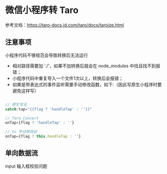 # 微信小程序转 Taro

参考文档：https://taro-docs.jd.com/taro/docs/taroize.html


## 注意事项

小程序代码不够规范会导致转换后无法运行

* 相对路径需要加 './'，如果不加转换后就会在 node_modules 中找且找不到报错；
* 小程序代码中重复导入一个文件1次以上，转换后会报错；
* 如果是带表达式的事件监听需要手动修改函数，如下:（因此写原生小程序时要避免这样写）
```js

// 原生写法
catch:tap="{{flag ? 'handleTap' : ''}}"

// Taro Convert 
onTap={flag ? 'handleTap' : ''} 

// to 手动修改后
onTap={flag ? this.handleTap : ''}
```

## 单向数据流

input 输入框校验问题
